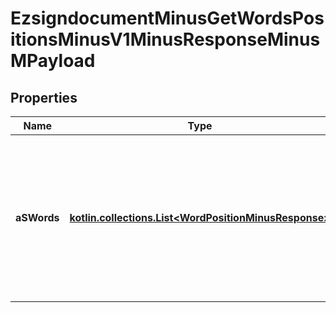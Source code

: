 
# EzsigndocumentMinusGetWordsPositionsMinusV1MinusResponseMinusMPayload

## Properties
Name | Type | Description | Notes
------------ | ------------- | ------------- | -------------
**aSWords** | [**kotlin.collections.List&lt;WordPositionMinusResponse&gt;**](WordPositionMinusResponse.md) | An array of words with an array of pages and positions X,Y  They are returned with the sames words that was sent in the request. | 



